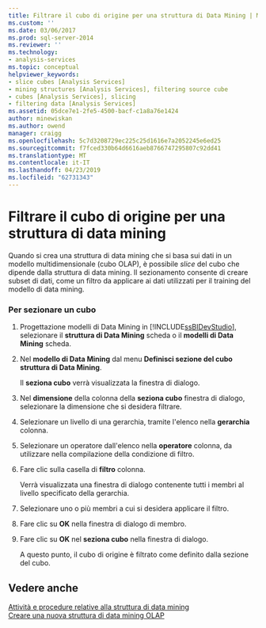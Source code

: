 ```yaml
---
title: Filtrare il cubo di origine per una struttura di Data Mining | Microsoft Docs
ms.custom: ''
ms.date: 03/06/2017
ms.prod: sql-server-2014
ms.reviewer: ''
ms.technology:
- analysis-services
ms.topic: conceptual
helpviewer_keywords:
- slice cubes [Analysis Services]
- mining structures [Analysis Services], filtering source cube
- cubes [Analysis Services], slicing
- filtering data [Analysis Services]
ms.assetid: 05dce7e1-2fe5-4500-bacf-c1a8a76e1424
author: minewiskan
ms.author: owend
manager: craigg
ms.openlocfilehash: 5c7d3208729ec225c25d1616e7a2052245e6ed25
ms.sourcegitcommit: f7fced330b64d6616aeb8766747295807c92dd41
ms.translationtype: MT
ms.contentlocale: it-IT
ms.lasthandoff: 04/23/2019
ms.locfileid: "62731343"
---
```

# <a name="filter-the-source-cube-for-a-mining-structure"></a>Filtrare il cubo di origine per una struttura di data mining
  Quando si crea una struttura di data mining che si basa sui dati in un modello multidimensionale (cubo OLAP), è possibile *slice* del cubo che dipende dalla struttura di data mining. Il sezionamento consente di creare subset di dati, come un filtro da applicare ai dati utilizzati per il training del modello di data mining.  
  
### <a name="to-slice-a-cube"></a>Per sezionare un cubo  
  
1.  Progettazione modelli di Data Mining in [!INCLUDE[ssBIDevStudio](../includes/ssbidevstudio-md.md)], selezionare il **struttura di Data Mining** scheda o il **modelli di Data Mining** scheda.  
  
2.  Nel **modello di Data Mining** dal menu **Definisci sezione del cubo struttura di Data Mining**.  
  
     Il **seziona cubo** verrà visualizzata la finestra di dialogo.  
  
3.  Nel **dimensione** della colonna della **seziona cubo** finestra di dialogo, selezionare la dimensione che si desidera filtrare.  
  
4.  Selezionare un livello di una gerarchia, tramite l'elenco nella **gerarchia** colonna.  
  
5.  Selezionare un operatore dall'elenco nella **operatore** colonna, da utilizzare nella compilazione della condizione di filtro.  
  
6.  Fare clic sulla casella di **filtro** colonna.  
  
     Verrà visualizzata una finestra di dialogo contenente tutti i membri al livello specificato della gerarchia.  
  
7.  Selezionare uno o più membri a cui si desidera applicare il filtro.  
  
8.  Fare clic su **OK** nella finestra di dialogo di membro.  
  
9. Fare clic su **OK** nel **seziona cubo** nella finestra di dialogo.  
  
     A questo punto, il cubo di origine è filtrato come definito dalla sezione del cubo.  
  
## <a name="see-also"></a>Vedere anche  
 [Attività e procedure relative alla struttura di data mining](data-mining/mining-structure-tasks-and-how-tos.md)   
 [Creare una nuova struttura di data mining OLAP](data-mining/create-a-new-olap-mining-structure.md)  
  
  
